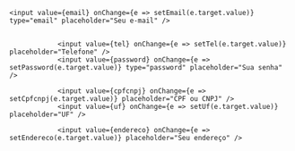     <input value={email} onChange={e => setEmail(e.target.value)} type="email" placeholder="Seu e-mail" /> 
           

                <input value={tel} onChange={e => setTel(e.target.value)} placeholder="Telefone" />
                <input value={password} onChange={e => setPassword(e.target.value)} type="password" placeholder="Sua senha" />

                <input value={cpfcnpj} onChange={e => setCpfcnpj(e.target.value)} placeholder="CPF ou CNPJ" />
                <input value={uf} onChange={e => setUf(e.target.value)} placeholder="UF" />

                <input value={endereco} onChange={e => setEndereco(e.target.value)} placeholder="Seu endereço" />
